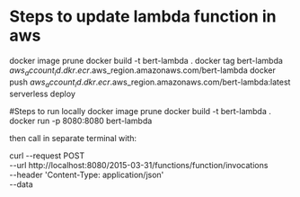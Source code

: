 # Steps to update lambda function in aws

docker image prune
docker build -t bert-lambda .
docker tag bert-lambda $aws_account_id.dkr.ecr.$aws_region.amazonaws.com/bert-lambda
docker push $aws_account_id.dkr.ecr.$aws_region.amazonaws.com/bert-lambda:latest
serverless deploy

#Steps to run locally
docker image prune
docker build -t bert-lambda .
docker run -p 8080:8080 bert-lambda

then call in separate terminal with:

curl --request POST \
--url http://localhost:8080/2015-03-31/functions/function/invocations \
--header 'Content-Type: application/json' \
--data <enter data here but not sure how to format it yet...>
